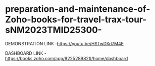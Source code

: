 # preparation-and-maintenance-of-Zoho-books-for-travel-trax-tour-sNM2023TMID25300- 

DEMONSTRATION LINK -https://youtu.be/HSTwDXd7M4E

DASHBOARD LINK -https://books.zoho.com/app/822528982#/home/dashboard
